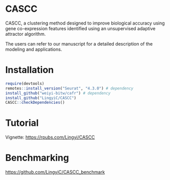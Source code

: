 # CASCC

CASCC, a clustering method designed to improve biological accuracy using gene co-expression features identified using an unsupervised adaptive attractor algorithm. 

The users can refer to our manuscript for a detailed description of the modeling and applications. 

<!-- overview -->

# Installation
```R
require(devtools)
remotes::install_version("Seurat", "4.3.0") # dependency
install_github("weiyi-bitw/cafr") # dependency
install_github("LingyiC/CASCC")
CASCC::checkDependencies() 
```
# Tutorial
Vignette: https://rpubs.com/Lingyi/CASCC

# Benchmarking
https://github.com/LingyiC/CASCC_benchmark

<!-- # Citation 
If you use CASCC in your research, please consider citing:
 -->
